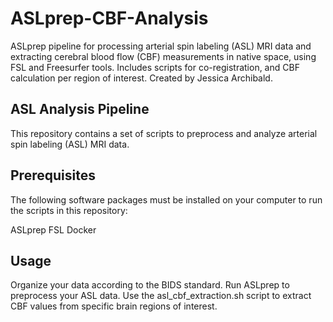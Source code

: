 # ASLprep-CBF-Analysis
ASLprep pipeline for processing arterial spin labeling (ASL) MRI data and extracting cerebral blood flow (CBF) measurements in native space, using FSL and Freesurfer tools. Includes scripts for co-registration, and CBF calculation per region of interest. Created by Jessica Archibald.

## ASL Analysis Pipeline
This repository contains a set of scripts to preprocess and analyze arterial spin labeling (ASL) MRI data.

## Prerequisites
The following software packages must be installed on your computer to run the scripts in this repository:

ASLprep
FSL
Docker

## Usage
Organize your data according to the BIDS standard.
Run ASLprep to preprocess your ASL data.
Use the asl_cbf_extraction.sh script to extract CBF values from specific brain regions of interest.
